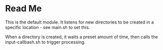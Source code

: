 # Read Me

This is the default module. It listens for new directories to be created in a specific location - see main.sh to set this.

When a directory is created, it waits a preset amount of time, then calls the input-callbash.sh to trigger processing.